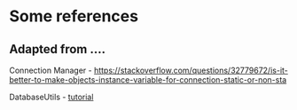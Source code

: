 # Some references

## Adapted from ....

Connection Manager - https://stackoverflow.com/questions/32779672/is-it-better-to-make-objects-instance-variable-for-connection-static-or-non-sta

DatabaseUtils - [tutorial](https://www.ntu.edu.sg/home/ehchua/programming/java/JDBC_Basic.html "Just a basic tutorial")

